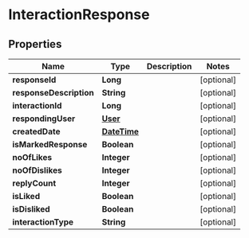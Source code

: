
# InteractionResponse

## Properties
Name | Type | Description | Notes
------------ | ------------- | ------------- | -------------
**responseId** | **Long** |  |  [optional]
**responseDescription** | **String** |  |  [optional]
**interactionId** | **Long** |  |  [optional]
**respondingUser** | [**User**](User.md) |  |  [optional]
**createdDate** | [**DateTime**](DateTime.md) |  |  [optional]
**isMarkedResponse** | **Boolean** |  |  [optional]
**noOfLikes** | **Integer** |  |  [optional]
**noOfDislikes** | **Integer** |  |  [optional]
**replyCount** | **Integer** |  |  [optional]
**isLiked** | **Boolean** |  |  [optional]
**isDisliked** | **Boolean** |  |  [optional]
**interactionType** | **String** |  |  [optional]



